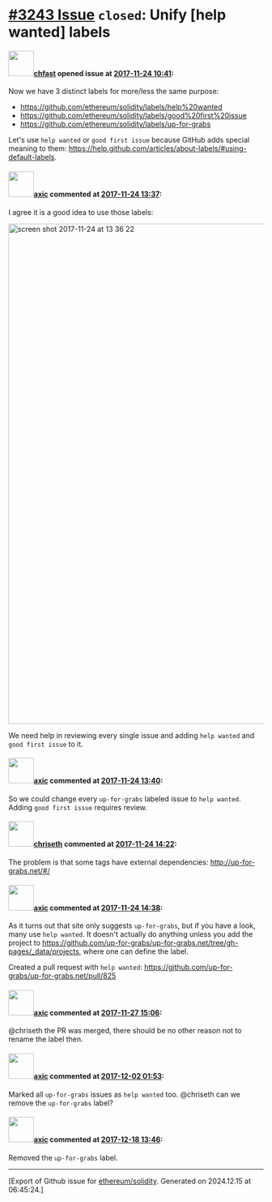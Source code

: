 # [\#3243 Issue](https://github.com/ethereum/solidity/issues/3243) `closed`: Unify [help wanted] labels

#### <img src="https://avatars.githubusercontent.com/u/573380?u=6cd4b0f473d862749cbed137d0bb32b726ae071f&v=4" width="50">[chfast](https://github.com/chfast) opened issue at [2017-11-24 10:41](https://github.com/ethereum/solidity/issues/3243):

Now we have 3 distinct labels for more/less the same purpose:
- https://github.com/ethereum/solidity/labels/help%20wanted
- https://github.com/ethereum/solidity/labels/good%20first%20issue
- https://github.com/ethereum/solidity/labels/up-for-grabs

Let's use `help wanted` or `good first issue` because GitHub adds special meaning to them: https://help.github.com/articles/about-labels/#using-default-labels. 

#### <img src="https://avatars.githubusercontent.com/u/20340?v=4" width="50">[axic](https://github.com/axic) commented at [2017-11-24 13:37](https://github.com/ethereum/solidity/issues/3243#issuecomment-346830420):

I agree it is a good idea to use those labels:

<img width="987" alt="screen shot 2017-11-24 at 13 36 22" src="https://user-images.githubusercontent.com/20340/33212790-88023fb4-d11c-11e7-8453-0ad4d0180f0d.png">

We need help in reviewing every single issue and adding `help wanted` and `good first issue` to it.

#### <img src="https://avatars.githubusercontent.com/u/20340?v=4" width="50">[axic](https://github.com/axic) commented at [2017-11-24 13:40](https://github.com/ethereum/solidity/issues/3243#issuecomment-346830942):

So we could change every `up-for-grabs` labeled issue to `help wanted`. Adding `good first issue` requires review.

#### <img src="https://avatars.githubusercontent.com/u/9073706?v=4" width="50">[chriseth](https://github.com/chriseth) commented at [2017-11-24 14:22](https://github.com/ethereum/solidity/issues/3243#issuecomment-346839004):

The problem is that some tags have external dependencies: http://up-for-grabs.net/#/

#### <img src="https://avatars.githubusercontent.com/u/20340?v=4" width="50">[axic](https://github.com/axic) commented at [2017-11-24 14:38](https://github.com/ethereum/solidity/issues/3243#issuecomment-346842180):

As it turns out that site only suggests `up-for-grabs`, but if you have a look, many use `help wanted`. It doesn't actually do anything unless you add the project to https://github.com/up-for-grabs/up-for-grabs.net/tree/gh-pages/_data/projects, where one can define the label.

Created a pull request with `help wanted`: https://github.com/up-for-grabs/up-for-grabs.net/pull/825

#### <img src="https://avatars.githubusercontent.com/u/20340?v=4" width="50">[axic](https://github.com/axic) commented at [2017-11-27 15:06](https://github.com/ethereum/solidity/issues/3243#issuecomment-347210050):

@chriseth the PR was merged, there should be no other reason not to rename the label then.

#### <img src="https://avatars.githubusercontent.com/u/20340?v=4" width="50">[axic](https://github.com/axic) commented at [2017-12-02 01:53](https://github.com/ethereum/solidity/issues/3243#issuecomment-348658703):

Marked all `up-for-grabs` issues as `help wanted` too. @chriseth can we remove the `up-for-grabs` label?

#### <img src="https://avatars.githubusercontent.com/u/20340?v=4" width="50">[axic](https://github.com/axic) commented at [2017-12-18 13:46](https://github.com/ethereum/solidity/issues/3243#issuecomment-352429656):

Removed the `up-for-grabs` label.


-------------------------------------------------------------------------------



[Export of Github issue for [ethereum/solidity](https://github.com/ethereum/solidity). Generated on 2024.12.15 at 06:45:24.]
